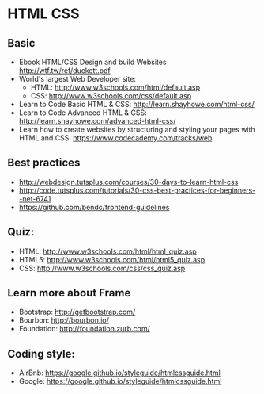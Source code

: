 # HTML CSS

## Basic
 - Ebook HTML/CSS Design and build Websites http://wtf.tw/ref/duckett.pdf
 - World's largest Web Developer site:
   - HTML: http://www.w3schools.com/html/default.asp
   - CSS: http://www.w3schools.com/css/default.asp
 - Learn to Code Basic HTML & CSS: http://learn.shayhowe.com/html-css/
 - Learn to Code Advanced HTML & CSS: http://learn.shayhowe.com/advanced-html-css/
 - Learn how to create websites by structuring and styling your pages with HTML and CSS: https://www.codecademy.com/tracks/web

## Best practices
 - http://webdesign.tutsplus.com/courses/30-days-to-learn-html-css
 - http://code.tutsplus.com/tutorials/30-css-best-practices-for-beginners--net-6741
 - https://github.com/bendc/frontend-guidelines

## Quiz:
 - HTML: http://www.w3schools.com/html/html_quiz.asp
 - HTML5: http://www.w3schools.com/html/html5_quiz.asp
 - CSS: http://www.w3schools.com/css/css_quiz.asp

## Learn more about Frame
 - Bootstrap: http://getbootstrap.com/
 - Bourbon: http://bourbon.io/
 - Foundation: http://foundation.zurb.com/
## Coding style:
 - AirBnb: https://google.github.io/styleguide/htmlcssguide.html
 - Google: https://google.github.io/styleguide/htmlcssguide.html
